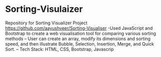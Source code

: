 # Sorting-Visulaizer
Repository for Sorting Visualizer Project
https://github.com/aayushveer/Sorting-Visualiser
-Used JavaScript and Bootstrap to create a web visualisation tool for comparing various sorting methods
– User can create an array, modify its dimensions and sorting speed, and then illustrate Bubble, Selection, Insertion, Merge,
and Quick Sort.
– Tech Stack: HTML, CSS, Bootstrap, Javascrip
